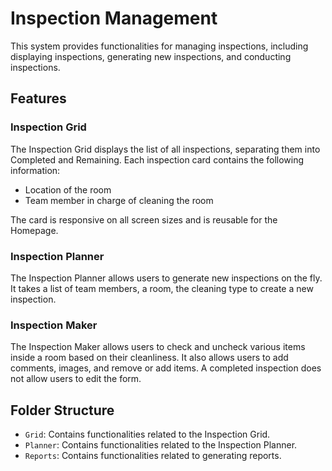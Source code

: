 # Inspection Management

This system provides functionalities for managing inspections, including displaying inspections, generating new inspections, and conducting inspections.

## Features

### Inspection Grid

The Inspection Grid displays the list of all inspections, separating them into Completed and Remaining. Each inspection card contains the following information:

- Location of the room
- Team member in charge of cleaning the room

The card is responsive on all screen sizes and is reusable for the Homepage.

### Inspection Planner

The Inspection Planner allows users to generate new inspections on the fly. It takes a list of team members, a room, the cleaning type to create a new inspection.

### Inspection Maker

The Inspection Maker allows users to check and uncheck various items inside a room based on their cleanliness. It also allows users to add comments, images, and remove or add items. A completed inspection does not allow users to edit the form.

## Folder Structure

- `Grid`: Contains functionalities related to the Inspection Grid.
- `Planner`: Contains functionalities related to the Inspection Planner.
- `Reports`: Contains functionalities related to generating reports.

